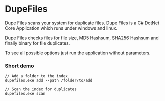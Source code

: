 # DupeFiles
Dupe Files scans your system for duplicate files.
Dupe Files is a C# DotNet Core Application which runs under windows and linux.

Dupe Files checks files for file size, MD5 Hashsum, SHA256 Hashsum and finally binary for file duplicates.

To see all possible options just run the application without parameters.

### Short demo
```
// Add a folder to the index
dupefiles.exe add --path /folder/to/add

// Scan the index for duplicates
dupefiles.exe scan
```

